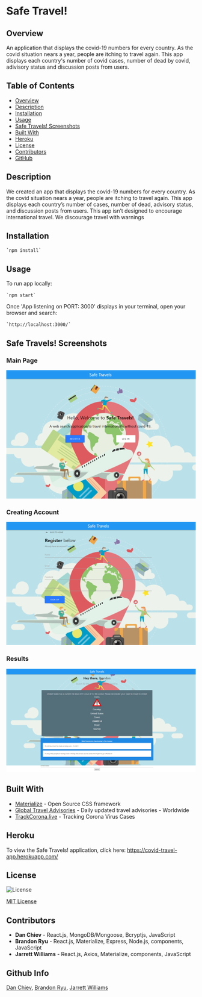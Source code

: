 # Safe Travel!

## Overview
An application that displays the covid-19 numbers for every country. As the covid situation nears a year, people are itching to travel again. This app displays each country's number of covid cases, number of dead by covid, adivisory status and discussion posts from users.

## Table of Contents
- [Overview](#Overview)
- [Description](#Description)
- [Installation](#Installation)
- [Usage](#Usage)
- [Safe Travels! Screenshots](#Screenshots)
- [Built With](#Built)
- [Heroku](#Heroku)
- [License](#License)
- [Contributors](#Contributors)
- [GitHub](#GitHub) 

## Description
We created an app that displays the covid-19 numbers for every country. As the covid situation nears a year, people are itching to travel again. This app displays each country’s number of cases, number of dead, advisory status, and discussion posts from users. This app isn’t designed to encourage international travel. We discourage travel with warnings


## Installation
    `npm install`

## Usage
To run app locally:

    `npm start`

Once 'App listening on PORT: 3000' displays in your terminal, open your browser and search:

    `http://localhost:3000/`


## Safe Travels! Screenshots

### Main Page
<img src="client/public/images/mainpage.png" alt="Safe Travels! Main Page">

### Creating Account
<img src="client/public/images/creatingaccount.png" alt="Safe Travels! Creating Account">

### Results
<img src="client/public/images/Results.png" alt="Safe Travels! Results">

## Built With
* [Materialize](https://materializecss.com/) - Open Source CSS framework
* [Global Travel Advisories](https://www.travel-advisory.info/) - Daily updated travel advisories - Worldwide
* [TrackCorona.live](https://www.trackcorona.live/api) - Tracking Corona Virus Cases


## Heroku 
To view the Safe Travels! application, click here:
https://covid-travel-app.herokuapp.com/

## License
![License](https://img.shields.io/badge/License-mit-blue.svg "License Badge")

[MIT License](http://opensource.org/licenses/mit-license.php)

## Contributors
* **Dan Chiev** - React.js, MongoDB/Mongoose, Bcryptjs, JavaScript
* **Brandon Ryu** - React.js, Materialize, Express, Node.js, components, JavaScript
* **Jarrett Williams** - React.js, Axios, Materialize, components, JavaScript

## Github Info
[Dan Chiev](https://github.com/dchiev),
[Brandon Ryu](https://github.com/bryu0116),
[Jarrett Williams](https://github.com/JWilliams0204)



